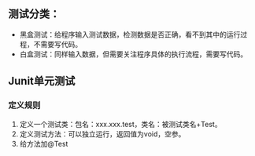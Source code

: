 ## 测试分类：

* 黑盒测试：给程序输入测试数据，检测数据是否正确，看不到其中的运行过程，不需要写代码。
* 白盒测试：同样输入数据，但需要关注程序具体的执行流程，需要写代码。

## Junit单元测试

### 定义规则

1. 定义一个测试类：包名：xxx.xxx.test，类名：被测试类名+Test。
2. 定义测试方法：可以独立运行，返回值为void，空参。
3. 给方法加@Test
